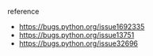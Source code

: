 reference
* https://bugs.python.org/issue1692335
* https://bugs.python.org/issue13751
* https://bugs.python.org/issue32696
